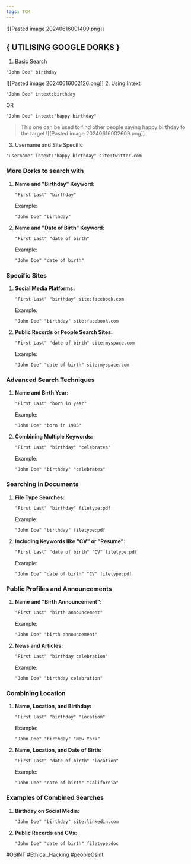 ```yaml
---
tags: TCM
---
```

![[Pasted image 20240616001409.png]]

## { UTILISING GOOGLE DORKS }

1. Basic Search
```
"John Doe" birthday
```
![[Pasted image 20240616002126.png]]
2. Using Intext
```
"John Doe" intext:birthday
```
 OR
```
"John Doe" intext:"happy birthday"
```
> This one can be used to find other people saying happy birthday to the target
![[Pasted image 20240616002609.png]]

3. Username and Site Specific 
```
"username" intext:"happy birthday" site:twitter.com
```



### More Dorks to search with

1. **Name and "Birthday" Keyword:**
   ```
   "First Last" "birthday"
   ```
   Example:
   ```
   "John Doe" "birthday"
   ```

2. **Name and "Date of Birth" Keyword:**
   ```
   "First Last" "date of birth"
   ```
   Example:
   ```
   "John Doe" "date of birth"
   ```

### Specific Sites

1. **Social Media Platforms:**
   ```
   "First Last" "birthday" site:facebook.com
   ```
   Example:
   ```
   "John Doe" "birthday" site:facebook.com
   ```

2. **Public Records or People Search Sites:**
   ```
   "First Last" "date of birth" site:myspace.com
   ```
   Example:
   ```
   "John Doe" "date of birth" site:myspace.com
   ```

### Advanced Search Techniques

1. **Name and Birth Year:**
   ```
   "First Last" "born in year"
   ```
   Example:
   ```
   "John Doe" "born in 1985"
   ```

2. **Combining Multiple Keywords:**
   ```
   "First Last" "birthday" "celebrates"
   ```
   Example:
   ```
   "John Doe" "birthday" "celebrates"
   ```

### Searching in Documents

1. **File Type Searches:**
   ```
   "First Last" "birthday" filetype:pdf
   ```
   Example:
   ```
   "John Doe" "birthday" filetype:pdf
   ```

2. **Including Keywords like "CV" or "Resume":**
   ```
   "First Last" "date of birth" "CV" filetype:pdf
   ```
   Example:
   ```
   "John Doe" "date of birth" "CV" filetype:pdf
   ```

### Public Profiles and Announcements

1. **Name and "Birth Announcement":**
   ```
   "First Last" "birth announcement"
   ```
   Example:
   ```
   "John Doe" "birth announcement"
   ```

2. **News and Articles:**
   ```
   "First Last" "birthday celebration"
   ```
   Example:
   ```
   "John Doe" "birthday celebration"
   ```

### Combining Location

1. **Name, Location, and Birthday:**
   ```
   "First Last" "birthday" "location"
   ```
   Example:
   ```
   "John Doe" "birthday" "New York"
   ```

2. **Name, Location, and Date of Birth:**
   ```
   "First Last" "date of birth" "location"
   ```
   Example:
   ```
   "John Doe" "date of birth" "California"
   ```

### Examples of Combined Searches

1. **Birthday on Social Media:**
   ```
   "John Doe" "birthday" site:linkedin.com
   ```

2. **Public Records and CVs:**
   ```
   "John Doe" "date of birth" filetype:doc
   ```



#OSINT #Ethical_Hacking #peopleOsint